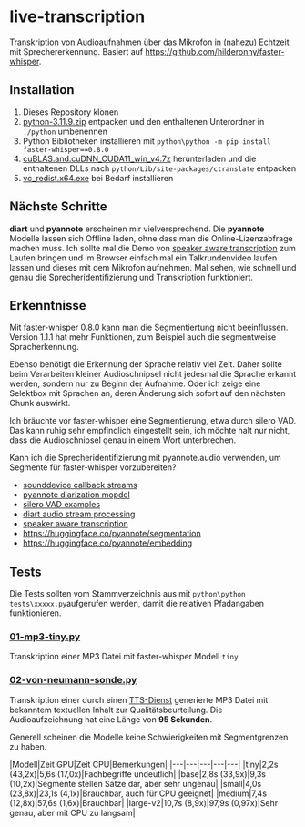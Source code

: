 # live-transcription

Transkription von Audioaufnahmen über das Mikrofon in (nahezu) Echtzeit mit Sprechererkennung.
Basiert auf https://github.com/hilderonny/faster-whisper.

## Installation

1. Dieses Repository klonen
2. [python-3.11.9.zip](python-3.11.9.zip) entpacken und den enthaltenen Unterordner in `./python` umbenennen
3. Python Bibliotheken installieren mit `python\python -m pip install faster-whisper==0.8.0`
4. [cuBLAS.and.cuDNN_CUDA11_win_v4.7z](https://github.com/Purfview/whisper-standalone-win/releases/download/libs/cuBLAS.and.cuDNN_CUDA11_win_v4.7z) herunterladen und die enthaltenen DLLs nach `python/Lib/site-packages/ctranslate` entpacken
5. [vc_redist.x64.exe](./vc_redist.x64.exe]) bei Bedarf installieren

## Nächste Schritte

**diart** und **pyannote** erscheinen mir vielversprechend.
Die **pyannote** Modelle lassen sich Offline laden, ohne dass man die Online-Lizenzabfrage machen muss.
Ich sollte mal die Demo von [speaker aware transcription](https://medium.com/better-programming/color-your-captions-streamlining-live-transcriptions-with-diart-and-openais-whisper-6203350234ef) zum Laufen bringen und im Browser einfach mal ein Talkrundenvideo laufen lassen und dieses mit dem Mikrofon aufnehmen. Mal sehen, wie schnell und genau die Sprecheridentifizierung und Transkription funktioniert.

## Erkenntnisse

Mit faster-whisper 0.8.0 kann man die Segmentiertung nicht beeinflussen. Version 1.1.1 hat mehr Funktionen, zum Beispiel auch die segmentweise Spracherkennung.

Ebenso benötigt die Erkennung der Sprache relativ viel Zeit. Daher sollte beim Verarbeiten kleiner Audioschnipsel nicht jedesmal die Sprache erkannt werden, sondern nur zu Beginn der Aufnahme. Oder ich zeige eine Selektbox mit Sprachen an, deren Änderung sich sofort auf den nächsten Chunk auswirkt.

Ich bräuchte vor faster-whisper eine Segmentierung, etwa durch silero VAD. Das kann ruhig sehr empfindlich eingestellt sein, ich möchte halt nur nicht, dass die Audioschnipsel genau in einem Wort unterbrechen.

Kann ich die Sprecheridentifizierung mit pyannote.audio verwenden, um Segmente für faster-whisper vorzubereiten?

- [sounddevice callback streams](https://python-sounddevice.readthedocs.io/en/0.5.1/usage.html#callback-streams)
- [pyannote diarization mopdel](https://huggingface.co/pyannote/speaker-diarization-3.1)
- [silero VAD examples](https://github.com/snakers4/silero-vad/wiki/Examples-and-Dependencies#dependencies)
- [diart audio stream processing](https://github.com/juanmc2005/diart)
- [speaker aware transcription](https://medium.com/better-programming/color-your-captions-streamlining-live-transcriptions-with-diart-and-openais-whisper-6203350234ef)
- https://huggingface.co/pyannote/segmentation
- https://huggingface.co/pyannote/embedding

## Tests

Die Tests sollten vom Stammverzeichnis aus mit `python\python tests\xxxxx.py`aufgerufen werden, damit die relativen Pfadangaben funktionieren.

### [01-mp3-tiny.py](tests/01-mp3-tiny.py)

Transkription einer MP3 Datei mit faster-whisper Modell `tiny`

### [02-von-neumann-sonde.py](tests/02-von-neumann-sonde.py)

Transkription einer durch einen [TTS-Dienst](https://luvvoice.com/de) generierte MP3 Datei mit bekanntem textuellen Inhalt zur Qualitätsbeurteilung.
Die Audioaufzeichnung hat eine Länge von **95 Sekunden**.

Generell scheinen die Modelle keine Schwierigkeiten mit Segmentgrenzen zu haben.

|Modell|Zeit GPU|Zeit CPU|Bemerkungen|
|---|---|---|---|---|
|tiny|2,2s (43,2x)|5,6s (17,0x)|Fachbegriffe undeutlich|
|base|2,8s (33,9x)|9,3s (10,2x)|Segmente stellen Sätze dar, aber sehr ungenau|
|small|4,0s (23,8x)|23,1s (4,1x)|Brauchbar, auch für CPU geeignet|
|medium|7,4s (12,8x)|57,6s (1,6x)|Brauchbar|
|large-v2|10,7s (8,9x)|97,9s (0,97x)|Sehr genau, aber mit CPU zu langsam|
